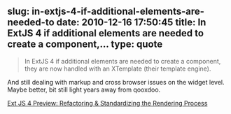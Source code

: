 slug: in-extjs-4-if-additional-elements-are-needed-to
date: 2010-12-16 17:50:45
title: In ExtJS 4 if additional elements are needed to create a component,...
type: quote
---

> In ExtJS 4 if additional elements are needed to create a component, they are now handled with an XTemplate (their template engine).

And still dealing with markup and cross browser issues on the widget level. Maybe better, bit still light years away from qooxdoo.

 [Ext JS 4 Preview: Refactoring & Standardizing the Rendering Process](http://www.sencha.com/blog/2010/12/13/ext-js-4-preview-refactoring-standardizing-the-rendering-process/)
